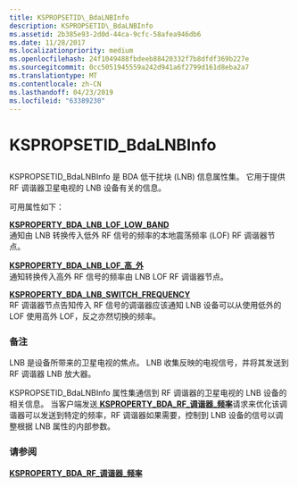 ```yaml
---
title: KSPROPSETID\_BdaLNBInfo
description: KSPROPSETID\_BdaLNBInfo
ms.assetid: 2b385e93-2d0d-44ca-9cfc-58afea946db6
ms.date: 11/28/2017
ms.localizationpriority: medium
ms.openlocfilehash: 24f1049488fbdeeb88420332f7b8dfdf369b227e
ms.sourcegitcommit: 0cc5051945559a242d941a6f2799d161d8eba2a7
ms.translationtype: MT
ms.contentlocale: zh-CN
ms.lasthandoff: 04/23/2019
ms.locfileid: "63389230"
---
```

# <a name="kspropsetidbdalnbinfo"></a>KSPROPSETID\_BdaLNBInfo


## <span id="ddk_kspropsetid_bdalnbinfo_ks"></span><span id="DDK_KSPROPSETID_BDALNBINFO_KS"></span>


KSPROPSETID\_BdaLNBInfo 是 BDA 低干扰块 (LNB) 信息属性集。 它用于提供 RF 调谐器卫星电视的 LNB 设备有关的信息。

可用属性如下：

<span id="KSPROPERTY_BDA_LNB_LOF_LOW_BAND"></span><span id="ksproperty_bda_lnb_lof_low_band"></span>[**KSPROPERTY\_BDA\_LNB\_LOF\_LOW\_BAND**](ksproperty-bda-lnb-lof-low-band.md)  
通知由 LNB 转换传入低外 RF 信号的频率的本地震荡频率 (LOF) RF 调谐器节点。

<span id="KSPROPERTY_BDA_LNB_LOF_HIGH_BAND"></span><span id="ksproperty_bda_lnb_lof_high_band"></span>[**KSPROPERTY\_BDA\_LNB\_LOF\_高\_外**](ksproperty-bda-lnb-lof-high-band.md)  
通知转换传入高外 RF 信号的频率由 LNB LOF RF 调谐器节点。

<span id="KSPROPERTY_BDA_LNB_SWITCH_FREQUENCY"></span><span id="ksproperty_bda_lnb_switch_frequency"></span>[**KSPROPERTY\_BDA\_LNB\_SWITCH\_FREQUENCY**](ksproperty-bda-lnb-switch-frequency.md)  
RF 调谐器节点告知传入 RF 信号的调谐器应该通知 LNB 设备可以从使用低外的 LOF 使用高外 LOF，反之亦然切换的频率。

### <a name="comments"></a>备注

LNB 是设备所带来的卫星电视的焦点。 LNB 收集反映的电视信号，并将其发送到 RF 调谐器 LNB 放大器。

KSPROPSETID\_BdaLNBInfo 属性集通信到 RF 调谐器的卫星电视的 LNB 设备的相关信息。 当客户端发送[ **KSPROPERTY\_BDA\_RF\_调谐器\_频率**](ksproperty-bda-rf-tuner-frequency.md)请求来优化该调谐器可以发送到特定的频率，RF 调谐器如果需要，控制到 LNB 设备的信号以调整根据 LNB 属性的内部参数。

### <a name="see-also"></a>请参阅

[**KSPROPERTY\_BDA\_RF\_调谐器\_频率**](ksproperty-bda-rf-tuner-frequency.md)

 

 





